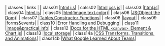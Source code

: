 | classes   | links    |
| class01   |[html,j.s](class01)|
| calss02   |[html,css,js](class02)|
| class03   |[html.js](class03)|
| class04   |[html.js](class04)|
| class05   |[html(image.text.color)](class05)|
| class06   |[JS(Object,the Dom)](class06)|
| class07   |[Tables,Constructor Functions](class07)|
| class08   |[layout](class08)|
| class09   |[forms&events](class09)|
| class10   |[Error Handling and Debugging](class10)|
| class11   |[image&practical info](class11)|
| class12   |[Docs for the HTML `<canvas> `Element & Chart.js](class12)|
| class13   |[local storage](class13)|
| class14a   |[CSS Transforms, Transitions, and Animations](class14a)|
| class14b   |[What Google Learned About Teams](class14b)|
